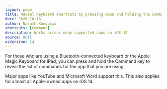 ```yaml
---
layout: page
title: Reveal keyboard shortcuts by pressing down and holding the Command Key
date: 2020-10-16
author: Naruth Kongurai
shortcuts: [Command]
description: Works across many supported apps on iOS 14
source: null
osVersion: 14
---
```


For those who are using a Bluetooth-connected keyboard or the Apple Magic Keyboard for iPad, you can press and hold the Command key to reveal the list of commands for the app that you are using.

Major apps like YouTube and Microsoft Word support this. This also applies for almost all Apple-owned apps on iOS 14.
